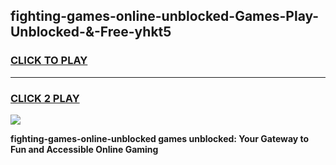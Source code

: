 
## fighting-games-online-unblocked-Games-Play-Unblocked-&-Free-yhkt5
<h3>
<a href="https://premium76.site?title=fighting-games-online-unblocked&ref=24A">CLICK TO PLAY</a></h3>
<hr>

<h3>
<a href="https://premium76.site?title=fighting-games-online-unblocked&ref=24A">CLICK 2 PLAY</a>
  
</h3>

<a href="https://premium76.site?title=fighting-games-online-unblocked&ref=24A"><img src="https://clearcache.store/games.png"></a>


**fighting-games-online-unblocked games unblocked: Your Gateway to Fun and Accessible Online Gaming**
